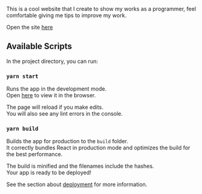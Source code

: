 This is a cool website that I create to show my works as a programmer, feel comfortable giving me tips to improve my work.

Open the site [here](https://erickwillian.me/#/works)

## Available Scripts

In the project directory, you can run:

### `yarn start`

Runs the app in the development mode.<br />
Open [here](http://localhost:3000) to view it in the browser.

The page will reload if you make edits.<br />
You will also see any lint errors in the console.


### `yarn build`

Builds the app for production to the `build` folder.<br />
It correctly bundles React in production mode and optimizes the build for the best performance.

The build is minified and the filenames include the hashes.<br />
Your app is ready to be deployed!

See the section about [deployment](https://facebook.github.io/create-react-app/docs/deployment) for more information.

